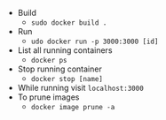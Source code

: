 * Build
   - `sudo docker build .`
* Run
   - `udo docker run -p 3000:3000 [id]`
* List all running containers
   - `docker ps`
* Stop running container
   - `docker stop [name]`
* While running visit `localhost:3000`
* To prune images
   - `docker image prune -a`